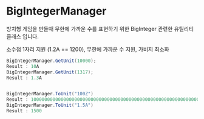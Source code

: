 # BigIntegerManager
 방치형 게임을 만들때 무한에 가까운 수를 표현하기 위한 BigInteger 관련한 유틸리티 클래스 입니다. 


 소수점 1자리 지원 (1.2A == 1200), 무한에 가까운 수 지원, 가비지 최소화
 

```cs
BigIntegerManager.GetUnit(10000); 
Result : 10A
BigIntegerManager.GetUnit(1317); 
Result : 1.3A


BigIntegerManager.ToUnit("100Z")
Result : 100000000000000000000000000000000000000000000000000000000000000000000000000000000000 
BigIntegerManager.ToUnit("1.5A")
Result : 1500
```
